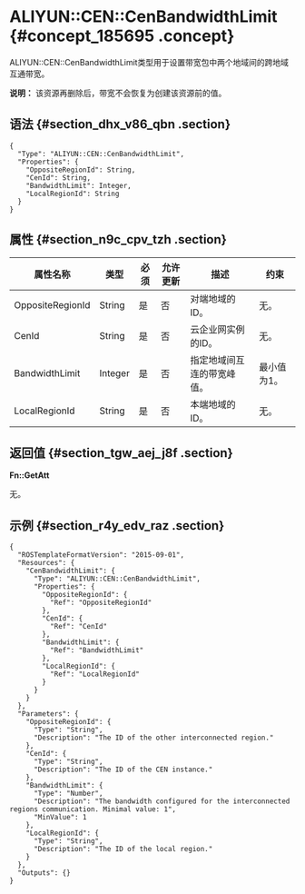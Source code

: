 # ALIYUN::CEN::CenBandwidthLimit {#concept_185695 .concept}

ALIYUN::CEN::CenBandwidthLimit类型用于设置带宽包中两个地域间的跨地域互通带宽。

**说明：** 该资源再删除后，带宽不会恢复为创建该资源前的值。

## 语法 {#section_dhx_v86_qbn .section}

```language-json
{
  "Type": "ALIYUN::CEN::CenBandwidthLimit",
  "Properties": {
    "OppositeRegionId": String,
    "CenId": String,
    "BandwidthLimit": Integer,
    "LocalRegionId": String
  }
}
```

## 属性 {#section_n9c_cpv_tzh .section}

|属性名称|类型|必须|允许更新|描述|约束|
|----|--|--|----|--|--|
|OppositeRegionId|String|是|否|对端地域的ID。|无。|
|CenId|String|是|否|云企业网实例的ID。|无。|
|BandwidthLimit|Integer|是|否|指定地域间互连的带宽峰值。|最小值为1。|
|LocalRegionId|String|是|否|本端地域的ID。|无。|

## 返回值 {#section_tgw_aej_j8f .section}

**Fn::GetAtt**

无。

## 示例 {#section_r4y_edv_raz .section}

```language-json
{
  "ROSTemplateFormatVersion": "2015-09-01",
  "Resources": {
    "CenBandwidthLimit": {
      "Type": "ALIYUN::CEN::CenBandwidthLimit",
      "Properties": {
        "OppositeRegionId": {
          "Ref": "OppositeRegionId"
        },
        "CenId": {
          "Ref": "CenId"
        },
        "BandwidthLimit": {
          "Ref": "BandwidthLimit"
        },
        "LocalRegionId": {
          "Ref": "LocalRegionId"
        }
      }
    }
  },
  "Parameters": {
    "OppositeRegionId": {
      "Type": "String",
      "Description": "The ID of the other interconnected region."
    },
    "CenId": {
      "Type": "String",
      "Description": "The ID of the CEN instance."
    },
    "BandwidthLimit": {
      "Type": "Number",
      "Description": "The bandwidth configured for the interconnected regions communication. Minimal value: 1",
      "MinValue": 1
    },
    "LocalRegionId": {
      "Type": "String",
      "Description": "The ID of the local region."
    }
  },
  "Outputs": {}
}
```

